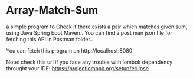 # Array-Match-Sum
a simple program to Check if there exists a pair which matches given sum, using Java Spring boot Maven..
You can find a post man json file for fetching this API in Postman folder..

You can fetch this program on http://localhost:8080

Note: check this url if you face any trouble with lombok dependency throught your IDE: https://projectlombok.org/setup/eclipse
